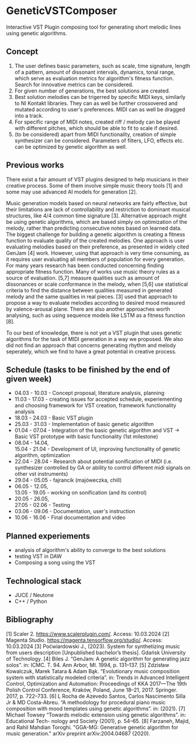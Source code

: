 # GeneticVSTComposer

Interactive VST Plugin composing tool for generating short melodic lines using genetic algorithms.

## Concept
1. The user defines basic parameters, such as scale, time signature, length of a pattern, amount of dissonant intervals, dynamics, tonal range, which serve as evaluation metrics for algorithm's fitness function. Search for innovative metrics can be considered.
2. For given number of generations, the best solutions are created.
3. Best solution melodies can be trigerred by specific MIDI keys, similarly to NI Kontakt libraries. They can as well be further crossovered and mutated according to user's preferences. MIDI can as well be dragged into a track.
4. For specific range of MIDI notes, created riff / melody can be played with different pitches, which should be able to fit to scale if desired.
5. (to be considered) apart from MIDI functionality, creation of simple synthesizer can be considered. Parameters of filters, LFO, effects etc. can be optimized by genetic algorithm as well.

## Previous works
There exist a fair amount of VST plugins designed to help musicians in their creative process. Some of them involve simple music theory tools [1] and some may use advanced AI models for generation [2].

Music generation models based on neural networks are fairly effective, but their limitations are lack of controllability and restriction to dominant musical structures, like 4/4 common time signature [3]. Alternative approach might be using genetic algorithms, which are based simply on optimization of the melody, rather than predicting consecutive notes based on learned data. The biggest challenge for building a genetic algorithm is creating a fitness function to evaluate quality of the created melodies. One approach is user evaluating melodies based on their preference, as presented in widely cited GenJam [4] work. However, using that approach is very time consuming, as it requires user evaluating all members of population for every generation. For many years research has been conducted concerning finding appropriate fitness function. Many of works use music theory rules as a source of evaluation. [5,7] measure qualities such as amount of dissonances or scale conformance in the melody, when [5,6] use statistical criteria to find the distance between qualities measured in generated melody and the same qualities in real pieces. [3] used that approach to propose a way to evaluate melodies according to desired mood measured by valence-arousal plane. There are also another approaches worth analysing, such as using sequence models like LSTM as a fitness function [8].

To our best of knowledge, there is not yet a VST plugin that uses genetic algorithms for the task of MIDI generation in a way we proposed. We also did not find an approach that concerns generating rhythm and melody seperately, which we find to have a great potential in creative process.

## Schedule (tasks to be finished by the end of given week)
- 04.03 - 10.03 - Concept proposal, literature analysis, planning
- 11.03 - 17.03 - creating issues for accepted schedule, experiementing and choosing framework for VST creation, framework functionality analysis
- 18.03 - 24.03 - Basic VST plugin
- 25.03 - 31.03 - Implementation of basic genetic algorithm
- 01.04 - 07.04 - Integration of the basic genetic algorithm and VST -> Basic VST prototype with basic functionality (1st milestone)
- 08.04 - 14.04,\
  15.04 - 21.04 - Development of UI, improving functionality of genetic algorithm, optimization
- 22.04 - 28.04 - Research about potential sonification of MIDI (i.e. synthesizer controlled by GA or ability to control different midi signals on other vst instruments)
- 29.04 - 05.05 - fajrancik (majóweczka, chill)
- 06.05 - 12.05,\
  13.05 - 19.05 - working on sonification (and its control)
- 20.05 - 26.05,\
  27.05 - 02.06 - Testing
- 03.06 - 09.06 - Documentation, user's instruction
- 10.06 - 16.06 - Final documentation and video

## Planned experiements
- analysis of algorithm's ability to converge to the best solutions
- testing VST in DAW
- Composing a song using the VST

## Technological stack
- JUCE / Neutone
- C++ / Python

## Bibliography
[1] Scaler 2. https://www.scalerplugin.com/. Access: 10.03.2024
[2] Magenta Studio. https://magenta.tensorflow.org/studio/. Access: 10.03.2024
[3] Poćwiardowski J., (2023). System for synthetizing music from users description [Unpublished bachelor’s thesis]. Gdańsk University of Technology.
[4] Biles J. “GenJam: A genetic algorithm for generating jazz solos”. in: ICMC. T. 94. Ann Arbor, MI. 1994, p. 131–137.
[5] Zdzisław Kowalczuk, Marek Tatara & Adam Bąk. “Evolutionary music composition system with statistically modeled criteria”. in: Trends in Advanced Intelligent Control, Optimization and Automation:
Proceedings of KKA 2017—The 19th Polish Control Conference, Kraków, Poland, June 18–21, 2017. Springer. 2017, p. 722–733.
[6] L Rocha de Azevedo Santos, Carlos Nascimento Silla Jr & MD Costa-Abreu. “A methodology for
procedural piano music composition with mood templates using genetic algorithms”. in: (2021).
[7] Michael Towsey “Towards melodic extension using genetic algorithms”. in: Educational Tech-
nology and Society (2001), p. 54–65.
[8] Farzaneh, Majid, and Rahil Mahdian Toroghi. "GGA-MG: Generative genetic algorithm for music generation." arXiv preprint arXiv:2004.04687 (2020).
